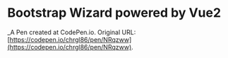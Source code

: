 # Bootstrap Wizard powered by Vue2
 _A Pen created at CodePen.io. Original URL: [https://codepen.io/chrgl86/pen/NRqzww](https://codepen.io/chrgl86/pen/NRqzww).

 